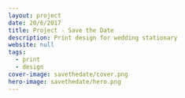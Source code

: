 ```yaml
---
layout: project
date: 20/6/2017
title: Project - Save the Date
description: Print design for wedding stationary
website: null
tags:
  - print
  - design
cover-image: savethedate/cover.png
hero-image: savethedate/hero.png
---
```


